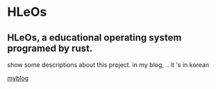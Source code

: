 # HLeOs
HLeOs, a educational operating system programed by rust.
-----------------------------------------------------

show some descriptions about this project. in my blog, .. it 's in korean

[myblog](https://hacking-yi.kro.kr, "my blog")
